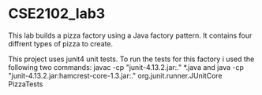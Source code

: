 # CSE2102_lab3

This lab builds a pizza factory using a Java factory pattern. It contains four diffrent types of pizza to create. 

This project uses junit4 unit tests. 
To run the tests for this factory i used the following two commands:
javac -cp "junit-4.13.2.jar:." *.java  and java -cp "junit-4.13.2.jar:hamcrest-core-1.3.jar:." org.junit.runner.JUnitCore PizzaTests 


